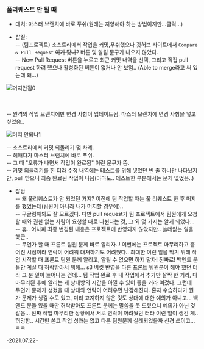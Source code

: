 ### 풀리퀘스트 안 될 때

- 대처: 마스터 브랜치에 바로 푸쉬(원래는 지양해야 하는 방법이지만...쿨럭...)

- 삽질:  
-- (팀프로젝트) 소스트리에서 작업을 커밋,푸쉬했으나 깃허브 사이트에서 ```Compare & Pull Request``` ~~이거 맞나?~~ 버튼 및 알림 문구가 나오지 않았다.  
-- New Pull Request 버튼을 누르고 최근 커밋 내역을 선택, 그리고 직접 pull request 하려 했으나 활성화된 버튼이 없거나 안 보임.. (Able to merge라고 써 있는데 왜...)    

![머지안됨0](https://user-images.githubusercontent.com/60069112/126636805-365132b5-bee5-4973-a36d-d7aacc08c69a.png)

<br />
<br />
-- 원격의 작업 브랜치에만 변경 사항이 업데이트됨. 마스터 브랜치에 변경 사항을 넣고 싶었음..
<br />

![머지 안되나1](https://user-images.githubusercontent.com/60069112/126636222-9a05426c-34d5-4e46-a7bf-f0e4499b6438.png)


-- 소스트리에서 커밋 되돌리기 몇 차례.  
-- 헤매다가 마스터 브랜치에 바로 푸쉬.  
-- 그 때 "오류가 나면서 작업이 완료됨" 이런 문구가 뜸.  
-- 커밋 되돌리기를 한 터라 수정 내역에는 테스트를 위해 넣었던 빈 줄 하나만 나타났지만, pull 받으니 최종 완료된 작업이 나옴(아마도.. 테스트한 부분에서는 문제 없었음..)  

- 잡담  
-- 왜 풀리퀘스트가 안 되었던 거지? 이전에 팀 작업할 때는 풀 리퀘스트 한 후 머지를 했었는데(팀원이 아니라 내가 머지할 경우에)..  
-- 구글링해봐도 잘 모르겠다. 다만 pull request가 팀 프로젝트에서 팀원에게 요청할 때와 권한 없는 사람이 요청할 때로 나뉜다는 것, 그 외 몇 가지는 알게 되었다...    
-- 휴.. 어차피 최종 변경된 내용은 프로젝트에 반영되지 않았지만.. 쓸데없는 일을 했군..  
-- 무언가 할 때 프론트 팀원 분께 바로 알리자..! 이번에는 프로젝트 마무리하고 흩어진 시점이라 연락이 어려워 대처하기도 어려웠다.. 최대한 이런 일을 막기 위해 작업 시작할 때 프론트 팀원 분께 알리고, 알릴 수 없으면 하지 말자! 진짜로!  백엔드 분들만 계실 때 허락받아서 뭐해... s3 버킷 반영을 다른 프론트 팀원분이 해야 했던 터라 그 분 일이 늘어나는 건데... 팀 작업 완료 후 내 작업에서 추가만 살짝 한 거라, 다 마무리된 후에 알리는 게 상대방의 시간을 아낄 수 있어 좋을 거라 여겼다. 그런데 무언가 문제가 생겼을 때 상대와 연락이 어려우면 난감해진다. 혼자 수습하다가 뭔가 문제가 생길 수도 있고, 미리 고지하지 않은 것도 상대에 대한 예의가 아니고... 백엔드 분들 있을 때만 허락받아도 프론트 분께는 말씀을 못 드렸으니 예의가 아닌 것 같음... 진짜 작업 마무리한 상황에서 서로 연락이 어려웠던 터라 이런 일이 생긴 게..허망함.. 시간만 쏟고 작업 성과는 없고 다른 팀원분께 실례되었을까 신경 쓰이고...ㅋㅋ

-2021.07.22- 
